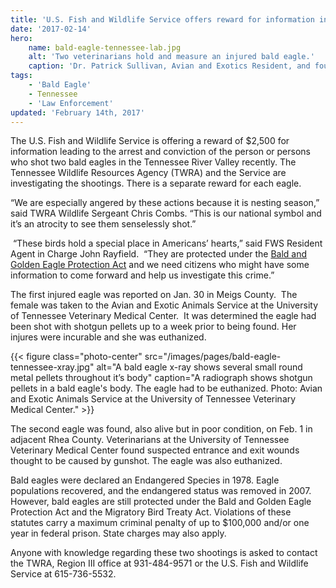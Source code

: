 ```yaml
---
title: 'U.S. Fish and Wildlife Service offers reward for information in Tennessee bald eagle deaths'
date: '2017-02-14'
hero:
    name: bald-eagle-tennessee-lab.jpg
    alt: 'Two veterinarians hold and measure an injured bald eagle.'
    caption: 'Dr. Patrick Sullivan, Avian and Exotics Resident, and fourth-year veterinary student Timothy Pearson from the Avian and Exotic Animals Service at the University of Tennessee Veterinary Medical Center examine a bald eagle that was shot. Photo: Avian and Exotic Animals Service at the University of Tennessee Veterinary Medical Center.'
tags:
    - 'Bald Eagle'
    - Tennessee
    - 'Law Enforcement'
updated: 'February 14th, 2017'
---
```

The U.S. Fish and Wildlife Service is offering a reward of $2,500 for information leading to the arrest and conviction of the person or persons who shot two bald eagles in the Tennessee River Valley recently. The Tennessee Wildlife Resources Agency (TWRA) and the Service are investigating the shootings. There is a separate reward for each eagle.

“We are especially angered by these actions because it is nesting season,” said TWRA Wildlife Sergeant Chris Combs. “This is our national symbol and it’s an atrocity to see them senselessly shot.”

 “These birds hold a special place in Americans’ hearts,” said FWS Resident Agent in Charge John Rayfield.  “They are protected under the [Bald and Golden Eagle Protection Act](https://www.fws.gov/midwest/MidwestBird/eaglepermits/bagepa.html) and we need citizens who might have some information to come forward and help us investigate this crime.”

The first injured eagle was reported on Jan. 30 in Meigs County.  The female was taken to the Avian and Exotic Animals Service at the University of Tennessee Veterinary Medical Center.  It was determined the eagle had been shot with shotgun pellets up to a week prior to being found. Her injures were incurable and she was euthanized. 

{{< figure class="photo-center" src="/images/pages/bald-eagle-tennessee-xray.jpg" alt="A bald eagle x-ray shows several small round metal pellets throughout it’s body" caption="A radiograph shows shotgun pellets in a bald eagle's body. The eagle had to be euthanized. Photo: Avian and Exotic Animals Service at the University of Tennessee Veterinary Medical Center." >}}

The second eagle was found, also alive but in poor condition, on Feb. 1 in adjacent Rhea County. Veterinarians at the University of Tennessee Veterinary Medical Center found suspected entrance and exit wounds thought to be caused by gunshot. The eagle was also euthanized. 

Bald eagles were declared an Endangered Species in 1978\. Eagle populations recovered, and the endangered status was removed in 2007\. However, bald eagles are still protected under the Bald and Golden Eagle Protection Act and the Migratory Bird Treaty Act. Violations of these statutes carry a maximum criminal penalty of up to $100,000 and/or one year in federal prison. State charges may also apply. 

Anyone with knowledge regarding these two shootings is asked to contact the TWRA, Region III office at 931-484-9571 or the U.S. Fish and Wildlife Service at 615-736-5532.
